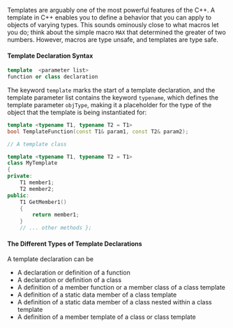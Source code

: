 [//]: # (### An Introduction to Templates)

Templates are arguably one of the most powerful features of the C++.  A template in C++ enables you to define a behavior that you can apply to objects of varying types. This sounds ominously close to what macros let you do; think about the simple macro `MAX` that determined the greater of two numbers. However, macros are type unsafe, and templates are type safe.

#### Template Declaration Syntax

```cpp
template  <parameter list> 
function or class declaration
```

The keyword `template` marks the start of a template declaration, and the template parameter list contains the keyword `typename`, which defines the template parameter `objType`, making it a placeholder for the type of the object that the template is being instantiated for:

```cpp
template <typename T1, typename T2 = T1> 
bool TemplateFunction(const T1& param1, const T2& param2); 

// A template class 

template <typename T1, typename T2 = T1> 
class MyTemplate 
{ 
private: 
    T1 member1; 
    T2 member2;
public: 
    T1 GetMember1() 
    {
        return member1; 
    } 
    // ... other methods };
```

#### The Different Types of Template Declarations

A template declaration can be

- A declaration or definition of a function
- A declaration or definition of a class
- A definition of a member function or a member class of a class template
- A definition of a static data member of a class template
- A definition of a static data member of a class nested within a class template
- A definition of a member template of a class or class template
